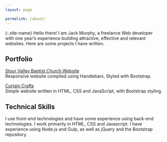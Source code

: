```yaml
---
layout: page

permalink: /about/
---
```


{:.site-name}
Hello there! I am Jack Murphy, a freelance Web developer with one year’s experience building attractive, effective and relevant websites. Here are some projects I have written.


## Portfolio
[Stour Valley Baptist Church Website](http://stourvalleybaptistchurch.com/)  
Responsive website compiled using Handlebars. Styled with Bootstrap.


[Curtain Crafts](http://curtaincrafts.co.uk/)  
Simple website written in HTML, CSS and JavaScript, with Bootstrap styling.  



## Technical Skills  
I use front-end technologies and have some experience using back-end technologies. I work primarily in HTML, CSS and Javascript. I have experience using Node.js and Gulp, as well as jQuery and the Bootstrap repository.
